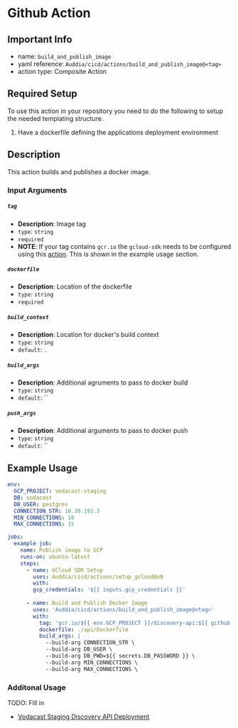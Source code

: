 # Github Action

## Important Info
* name: `build_and_publish_image`
* yaml reference: `Auddia/cicd/actions/build_and_publish_image@<tag>`
* action type: Composite Action

## Required Setup
To use this action in your repository you need to do the following to setup the needed templating structure.

1. Have a dockerfile defining the applications deployment environment

## Description
This action builds and publishes a docker image.

### Input Arguments

##### `tag`
* **Description**: Image tag
* `type`: `string`
* `required`
* **NOTE**: If your tag contains `gcr.io` the `gcloud-sdk` needs to be configured using this [action](../setup_gcloud/README.md). This is shown in the example usage section.

##### `dockerfile`
* **Description**: Location of the dockerfile
* `type`: `string`
* `required`

##### `build_context`
* **Description**: Location for docker's build context
* `type`: `string`
* `default`: `.`

##### `build_args`
* **Description**: Additional agruments to pass to docker build
* `type`: `string`
* `default`: ``

##### `push_args`
* **Description**: Additional arguments to pass to docker push
* `type`: `string`
* `default`: ``

## Example Usage

```yaml
env:
  GCP_PROJECT: vodacast-staging
  DB: vodacast
  DB_USER: postgres
  CONNECTION_STR: 10.30.192.3
  MIN_CONNECTIONS: 10
  MAX_CONNECTIONS: 15

jobs:
  example job:
    name: Publish image to GCP
    runs-on: ubuntu-latest
    steps:
      - name: GCloud SDK Setup
        uses: Auddia/cicd/actions/setup_gcloud@v0
        with:
        gcp_credentials: '${{ inputs.gcp_credentials }}'
    
      - name: Build and Publish Docker Image
        uses: 'Auddia/cicd/actions/build_and_publish_image@<tag>'
        with:
          tag: 'gcr.io/${{ env.GCP_PROJECT }}/discovery-api:${{ github.sha }}'
          dockerfile: ./api/Dockerfile
          build_args: |
            --build-arg CONNECTION_STR \
            --build-arg DB_USER \
            --build-arg DB_PWD=${{ secrets.DB_PASSWORD }} \
            --build-arg MIN_CONNECTIONS \
            --build-arg MAX_CONNECTIONS \
```

### Additonal Usage
TODO: FIll in
* [Vodacast Staging Discovery API Deployment]()